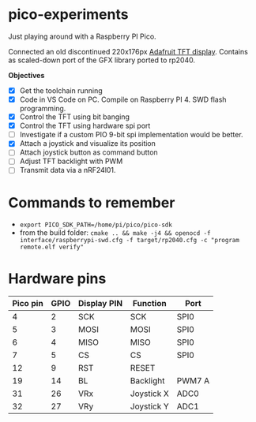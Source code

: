 # pico-experiments
Just playing around with a Raspberry PI Pico.

Connected an old discontinued 220x176px [Adafruit TFT display](https://www.adafruit.com/product/797). 
Contains as scaled-down port of the GFX library ported to rp2040.

**Objectives**
- [x] Get the toolchain running
- [x] Code in VS Code on PC. Compile on Raspberry PI 4. SWD flash programming.
- [x] Control the TFT using bit banging
- [x] Control the TFT using hardware spi port
- [ ] Investigate if a custom PIO 9-bit spi implementation would be better.
- [x] Attach a joystick and visualize its position
- [ ] Attach joystick button as command button
- [ ] Adjust TFT backlight with PWM
- [ ] Transmit data via a nRF24l01.

# Commands to remember
* `export PICO_SDK_PATH=/home/pi/pico/pico-sdk`
* from the build folder: `cmake .. && make -j4 && openocd -f interface/raspberrypi-swd.cfg -f target/rp2040.cfg -c "program remote.elf verify"`

# Hardware pins
| Pico pin | GPIO | Display PIN | Function   | Port   |
| -------- | ---- | ----------- | ---------- | ------ |
| 4        | 2    | SCK         | SCK        | SPI0   |
| 5        | 3    | MOSI        | MOSI       | SPI0   |
| 6        | 4    | MISO        | MISO       | SPI0   |
| 7        | 5    | CS          | CS         | SPI0   |
| 12       | 9    | RST         | RESET      |        |
| 19       | 14   | BL          | Backlight  | PWM7 A |
| 31       | 26   | VRx         | Joystick X | ADC0   |
| 32       | 27   | VRy         | Joystick Y | ADC1   |
